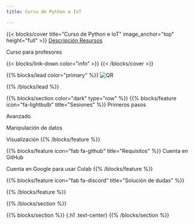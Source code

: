 ```yaml
---
title: Curso de Python e IoT

---
```


{{< blocks/cover title="Curso de Python e IoT" image_anchor="top" height="full" >}}
<a class="btn btn-lg btn-primary me-3 mb-4" href="/curso-python-iot/about/">
  Descripción <i class="fas fa-arrow-alt-circle-right ms-2"></i>
</a>
<a class="btn btn-lg btn-secondary me-3 mb-4" href="https://github.com/lmorillas/curso-python-iot">
  Resursos <i class="fab fa-github ms-2 "></i>
</a>

<p class="lead mt-5">Curso para profesores</p>
{{< blocks/link-down color="info" >}}
{{< /blocks/cover >}}


{{% blocks/lead color="primary" %}}
![QR](/qr-curso.png)

{{% /blocks/lead %}}


{{% blocks/section color="dark" type="row" %}}
{{% blocks/feature icon="fa-lightbulb" title="Sesiones" %}}
Primeros pasos

Avanzado

Manipulación de datos

Visualización
{{% /blocks/feature %}}


{{% blocks/feature icon="fab fa-github" title="Requisitos" %}}
Cuenta en GitHub

Cuenta en Google para usar Colab
{{% /blocks/feature %}}


{{% blocks/feature icon="fab fa-discord" title="Solución de dudas"  %}}

{{% /blocks/feature %}}


{{% /blocks/section %}}


{{% blocks/section %}}
{.h1 .text-center}
{{% /blocks/section %}}

